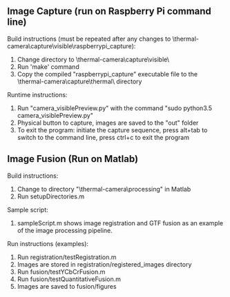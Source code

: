 Image Capture (run on Raspberry Pi command line)
---------------------------------------

Build instructions (must be repeated after any changes to \thermal-camera\capture\visible\raspberrypi_capture):
1. Change directory to \thermal-camera\capture\visible\
2. Run 'make' command
3. Copy the compiled "raspberrypi_capture" executable file to the \thermal-camera\capture\thermal\ directory

Runtime instructions:
1. Run "camera_visiblePreview.py" with the command "sudo python3.5 camera_visiblePreview.py"
2. Physical button to capture, images are saved to the "out" folder
3. To exit the program: initiate the capture sequence, press alt+tab to switch to the command line, 
	press ctrl+c to exit the program
	

Image Fusion (Run on Matlab)
---------------------------------------
Build instructions:
1. Change to directory "\thermal-camera\processing\" in Matlab
2. Run setupDirectories.m

Sample script:
1. sampleScript.m shows image registration and GTF fusion as an example of the image processing pipeline.

Run instructions (examples):
1. Run registration/testRegistration.m
2. Images are stored in registration/registered_images directory
3. Run fusion/testYCbCrFusion.m
4. Run fusion/testQuantitativeFusion.m
5. Images are saved to fusion/figures 